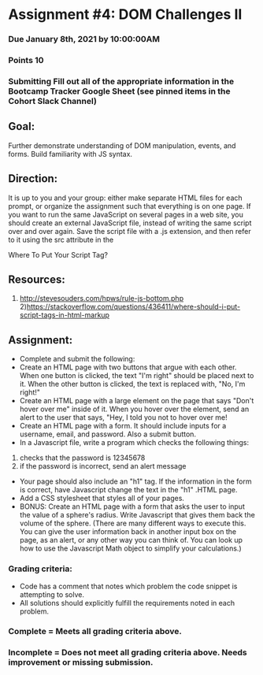# Assignment #4: DOM Challenges II
### Due January 8th, 2021 by 10:00:00AM
### Points 10
### Submitting Fill out all of the appropriate information in the Bootcamp Tracker Google Sheet (see pinned items in the Cohort Slack Channel)
## Goal:
Further demonstrate understanding of DOM manipulation, events, and forms. Build familiarity with JS syntax.
## Direction:
It is up to you and your group: either make separate HTML files for each prompt, or organize the assignment such that everything is on one page. If you want to run the same JavaScript on several pages in a web site, you should create an external JavaScript file, instead of writing the same script over and over again. Save the script file with a .js extension, and then refer to it using the src attribute in the <script> tag.
  
## Example: <script src="myscripts.js"></script>
Where To Put Your Script Tag?

## Resources: 
1) http://stevesouders.com/hpws/rule-js-bottom.php
2)https://stackoverflow.com/questions/436411/where-should-i-put-script-tags-in-html-markup


## Assignment:
- Complete and submit the following:
- Create an HTML page with two buttons that argue with each other. When one button is clicked, the text "I'm right" should be placed next to it. When the other button is clicked, the text is replaced with, "No, I'm right!"
- Create an HTML page with a large element on the page that says "Don't hover over me" inside of it. When you hover over the element, send an alert to the user that says, "Hey, I told you not to hover over me!
- Create an HTML page with a form. It should include inputs for a username, email, and password. Also a submit button.
- In a Javascript file, write a program which checks the following things:
1. checks that the password is 12345678
2. if the password is incorrect, send an alert message
- Your page should also include an "h1" tag. If the information in the form is correct, have Javascript change the text in the "h1" .HTML page.
- Add a CSS stylesheet that styles all of your pages.
- BONUS: Create an HTML page with a form that asks the user to input the value of a sphere's radius. Write Javascript that gives them back the volume of the sphere. (There are many different ways to execute this. You can give the user information back in another input box on the page, as an alert, or any other way you can think of. You can look up how to use the Javascript Math object to simplify your calculations.)

### Grading criteria:
- Code has a comment that notes which problem the code snippet is attempting to solve.
- All solutions should explicitly fulfill the requirements noted in each problem.
### Complete = Meets all grading criteria above.
### Incomplete = Does not meet all grading criteria above. Needs improvement or missing submission.
